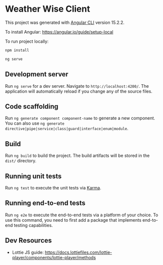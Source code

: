 # Weather Wise Client

This project was generated with [Angular CLI](https://github.com/angular/angular-cli) version 15.2.2.

To install Angular: https://angular.io/guide/setup-local

To run project locally:
```sh
npm install

ng serve
```

## Development server

Run `ng serve` for a dev server. Navigate to `http://localhost:4200/`. The application will automatically reload if you change any of the source files.

## Code scaffolding

Run `ng generate component component-name` to generate a new component. You can also use `ng generate directive|pipe|service|class|guard|interface|enum|module`.

## Build

Run `ng build` to build the project. The build artifacts will be stored in the `dist/` directory.

## Running unit tests

Run `ng test` to execute the unit tests via [Karma](https://karma-runner.github.io).

## Running end-to-end tests

Run `ng e2e` to execute the end-to-end tests via a platform of your choice. To use this command, you need to first add a package that implements end-to-end testing capabilities.

## Dev Resources
- Lottie JS guide: https://docs.lottiefiles.com/lottie-player/components/lottie-player/methods

